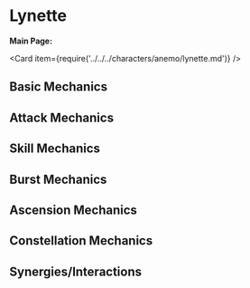 # Lynette

**Main Page:**

<Card item={require('../../../characters/anemo/lynette.md')} />

## Basic Mechanics

## Attack Mechanics

## Skill Mechanics

## Burst Mechanics

## Ascension Mechanics

## Constellation Mechanics

## Synergies/Interactions
